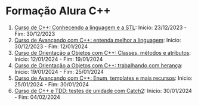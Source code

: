 # Formação Alura C++

1. [Curso de C++: Conhecendo a linguagem e a STL](https://cursos.alura.com.br/course/cpp-introducao-a-linguagem): Inicio: 23/12/2023 - Fim: 30/12/2023
2. [Curso de Avançando com C++: entenda melhor a linguagem](https://cursos.alura.com.br/course/c-plus-plus-avancando-linguagem): Inicio: 30/12/2023 - Fim: 12/01/2024
3. [Curso de Orientação a Objetos com C++: Classes, métodos e atributos](https://cursos.alura.com.br/course/c-plus-plus-orientacao-objetos-classes-metodos-atributos): Inicio: 12/01/2024 - Fim: 19/01/2024
4. [Curso de Orientação a Objetos com C++: trabalhando com herança](https://cursos.alura.com.br/course/c-plus-plus-orientacao-objetos-heranca): Inicio: 19/01/2024 - Fim: 25/01/2024
5. [Curso de Avançando com C++: Enum, templates e mais recursos](https://cursos.alura.com.br/course/c-plus-plus-enum-templates-recursos): Inicio: 25/01/2024 - Fim: 30/01/2024
6. [Curso de C++ e TDD: testes de unidade com Catch2](https://cursos.alura.com.br/course/c-plus-plus-tdd-testes-unidade-catch2): Inicio: 30/01/2024 - Fim: 04/02/2024
